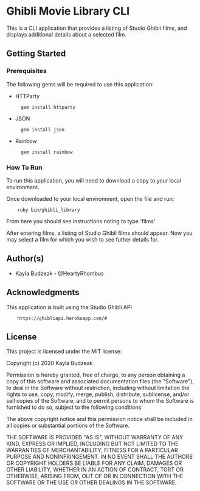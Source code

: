 # Ghibli Movie Library CLI
This is a CLI application that provides a listing of Studio Ghibli films, and displays additional details about a selected film.

## Getting Started
### Prerequisites
The following gems will be required to use this application:

* HTTParty

        gem install httparty

* JSON

        gem install json

* Rainbow

        gem install rainbow

### How To Run
To run this application, you will need to download a copy to your local environment.

Once downloaded to your local environment, open the file and run:

        ruby bin/ghibli_library

From here you should see instructions noting to type 'films'

After entering films, a listing of Studio Ghibli films should appear. Now you may select a film for which you wish to see futher details for.

## Author(s)
* Kayla Budzeak - @HeartyRhombus

## Acknowledgments
This application is built using the Studio Ghibli API

        https://ghibliapi.herokuapp.com/#

## License
This project is licensed under the MIT license:

Copyright (c) 2020 Kayla Budzeak

Permission is hereby granted, free of charge, to any person obtaining a copy of this software and associated documentation files (the "Software"), to deal in the Software without restriction, including without limitation the rights to use, copy, modify, merge, publish, distribute, sublicense, and/or sell copies of the Software, and to permit persons to whom the Software is furnished to do so, subject to the following conditions:

The above copyright notice and this permission notice shall be included in all copies or substantial portions of the Software.

THE SOFTWARE IS PROVIDED "AS IS", WITHOUT WARRANTY OF ANY KIND, EXPRESS OR IMPLIED, INCLUDING BUT NOT LIMITED TO THE WARRANTIES OF MERCHANTABILITY, FITNESS FOR A PARTICULAR PURPOSE AND NONINFRINGEMENT. IN NO EVENT SHALL THE AUTHORS OR COPYRIGHT HOLDERS BE LIABLE FOR ANY CLAIM, DAMAGES OR OTHER LIABILITY, WHETHER IN AN ACTION OF CONTRACT, TORT OR OTHERWISE, ARISING FROM, OUT OF OR IN CONNECTION WITH THE SOFTWARE OR THE USE OR OTHER DEALINGS IN THE SOFTWARE.
